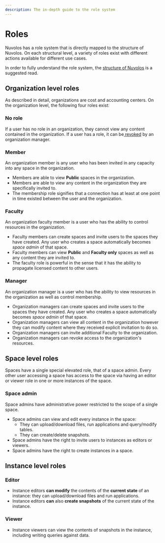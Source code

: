 ```yaml
---
description: The in-depth guide to the role system
---
```


# Roles

Nuvolos has a role system that is directly mapped to the structure of Nuvolos. On each structural level, a variety of roles exist with different actions available for different use cases.

In order to fully understand the role system, the [structure of Nuvolos](../our-features/data-organization/) is a suggested read.

## Organization level roles

As described in detail, organizations are cost and accounting centers. On the organization level, the following four roles exist:

### No role

If a user has no role in an organization, they cannot view any content contained in the organization. If a user has a role, it can be[ revoked](organization-management/revoke-user-access.md) by an organization manager.

### Member

An organization member is any user who has been invited in any capacity into any space in the organization.

* Members are able to view **Public** spaces in the organization. 
* Members are able to view any content in the organization they are specifically invited to. 
* The membership role signifies that a connection has at least at one point in time existed between the user and the organization.

### Faculty

An organization faculty member is a user who has the ability to control resources in the organization. 

* Faculty members can create spaces and invite users to the spaces they have created. Any user who creates a space automatically becomes _space admin_ of that space. 
* Faculty members can view **Public** and **Faculty only** spaces as well as any content they are invited to. 
* The faculty role is powerful in the sense that it has the ability to propagate licensed content to other users.

### Manager

An organization manager is a user who has the ability to view resources in the organization as well as control membership.

* Organization managers can create spaces and invite users to the spaces they have created. Any user who creates a space automatically becomes _space admin_ of that space. 
* Organization managers can view all content in the organization however they can modify content where they received explicit invitation to do so. 
* Organization managers can invite additional Faculty to the organization. 
* Organization managers can revoke access to the organization's resources. 

## Space level roles

Spaces have a single special elevated role, that of a space admin. Every other user accessing a space has access to the space via having an editor or viewer role in one or more instances of the space.

### Space admin

Space admins have administrative power restricted to the scope of a single space.

* Space admins can view and edit every instance in the space:
  * They can upload/download files, run applications and query/modify tables.
  * They can create/delete snapshots. 
* Space admins have the right to invite users to instances as editors or viewers. 
* Space admins have the right to create instances in a space.

## Instance level roles

### Editor

* Instance editors **can modify** the contents of the **current state** of an instance: they can upload/download files and run applications. 
* Instance editors **can** also **create snapshots** of the current state of the instance.

### Viewer

* Instance viewers can view the contents of snapshots in the instance, including writing queries against data.





